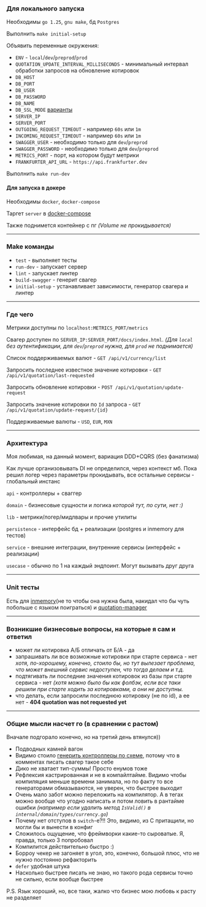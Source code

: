 ### Для локального запуска
Необходимы `go 1.25`, `gnu make`, бд `Postgres`

Выполнить `make initial-setup`

Объявить переменные окружения:
- `ENV` - `local`/`dev`/`preprod`/`prod`
- `QUOTATION_UPDATE_INTERVAL_MILLISECONDS` - минимальный интервал обработки запросов на обновление котировок
- `DB_HOST`
- `DB_PORT` 
- `DB_USER`
- `DB_PASSWORD`
- `DB_NAME`
- `DB_SSL_MODE` [варианты](https://www.postgresql.org/docs/current/libpq-ssl.html#LIBPQ-SSL-PROTECTION) 
- `SERVER_IP`
- `SERVER_PORT`
- `OUTGOING_REQUEST_TIMEOUT` - например `60s` или `1m`
- `INCOMING_REQUEST_TIMEOUT` - например `60s` или `1m`
- `SWAGGER_USER` - необходимо только для `dev`/`preprod`
- `SWAGGER_PASSWORD` - необходимо только для `dev`/`preprod`
- `METRICS_PORT` - порт, на котором будут метрики
- `FRANKFURTER_API_URL` - `https://api.frankfurter.dev`

Выполнить `make run-dev`

#### Для запуска в докере
Необходимы `docker`, `docker-compose`

Таргет `server` в [docker-compose](docker-compose.yml)

Также поднимется контейнер с пг _(Volume не прокидывается)_ 

---

### Make команды
- `test` - выполняет тесты
- `run-dev` - запускает сервер
- `lint` - запускает линтер 
- `build-swagger` - генерит свагер
- `initial-setup` - устанавливает зависимости, генератор свагера и линтер

---

### Где чего
Метрики доступны по `localhost:METRICS_PORT/metrics`

Свагер доступен по `SERVER_IP:SERVER_PORT/docs/index.html`. _(Для `local` без аутентификации, для `dev`/`preprod` нужна,
для `prod` не поднимается)_

Список поддерживаемых валют - `GET /api/v1/currency/list `

Запросить последнее известное значение котировки - `GET /api/v1/quotation/last-requested`

Запросить обновление котировки - `POST /api/v1/quotation/update-request`

Запросить значение котировки по `Id` запроса - `GET /api/v1/quotation/update-request/{id}`

Поддерживаемые валюты - `USD`, `EUR`, `MXN`

---

### Архитектура
Моя любимая, на данный момент, вариация DDD+CQRS (без фанатизма)

Как лучше организовывать DI не определился, через контекст мб. 
Пока решил логер через параметры прокидывать, все остальные сервисы - глобальный инстанс

`api` - контроллеры + сваггер

`domain` - бизнесовые сущности и логика _которой тут, по сути, нет :)_

`lib` - метрики/логер/мидлвары и прочие утилиты

`persistence` - интерфейс бд + реализации (postgres и inmemory для тестов)

`service` - внешние интеграции, внутренние сервисы (интерфейс + реализации)

`usecase` - обычно по 1 на каждый эндпоинт. Могут вызывать друг друга

---

### Unit тесты
Есть для [inmemory](internal/persistence/inmemory)(не то чтобы она нужна была, накидал что бы чуть побольше с языком поиграться) и 
[quotation-manager](internal/service/quotation-manager)

---

### Возникшие бизнесовые вопросы, на которые я сам и ответил
 - может ли котировка A/Б отличать от Б/А - да
 - запрашивать ли все возможные котировки при старте сервиса - нет _хотя, по-хорошему, конечно, стоило бы, но тут вылезает проблема, что может внешний сервис недоступен, что тогда делаем и т.д._
 - подтягивать ли последние значения котировок из базы при старте сервиса - нет _(хотя можно было бы как фолбэк, если все таки решили при старте ходить за котировками, а они не доступны._
 - что делать, если запросили последнюю котировку (не по id), а ее нет - __404 quotation was not requested yet__

---

### Общие мысли насчет го (в сравнении с растом)
Вначале подгорало конечно, но на третий день втянулся))

- Подводных камней вагон
- Видимо стоило [генерить контроллеры по схеме](https://go-kratos.dev/en/docs/guide/openapi/), потому что в комментах писать свагер такое себе
- Дико не хватает тип-суммы! Просто енумов тоже
- Рефлексия кастрированная и не в компайлтайме. Видимо чтобы компиляция меньше времени занимала, но по факту то все генераторами обмазываются, не уверен, что быстрее выходит
- Очень мало забот можно переложить на компилятор. А в тегах можно вообще что угодно написать и потом ловить в рантайме ошибки _(например если удалить метод `IsValid()` в `internal/domain/types/currency.go`)_
- Почему нет отступов в `switch`-е?!! Это, видимо, из С притащили, но могли бы и вынести в конфиг
- Сложилось ощущение, что фреймворки какие-то сыроватые. Я, правда, только 3 попробовал
- Компилится действительно быстро :)
- Борроу чекер не загоняет в угол, это, конечно, большой плюс, что не нужно постоянно рефакторить
- `defer` удобная штука
- Насколько быстрее писать не знаю, но такого рода сервисы точно не сильно, если вообще быстрее

P.S. 
Язык хороший, но, все таки, жалко что бизнес мою любовь к расту не разделяет